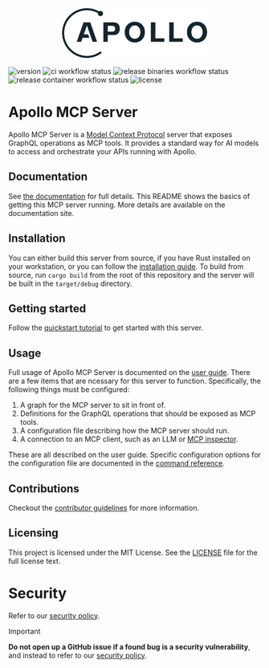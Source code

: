 <div align="center">
<a href="https://www.apollographql.com/"><img src="https://raw.githubusercontent.com/apollographql/apollo-client-devtools/main/assets/apollo-wordmark.svg" height="100" alt="Apollo Client"></a>
</div>

![version](https://img.shields.io/github/v/release/apollographql/apollo-mcp-server)
![ci workflow status](https://img.shields.io/github/actions/workflow/status/apollographql/apollo-mcp-server/ci.yml)
![release binaries workflow status](https://img.shields.io/github/actions/workflow/status/apollographql/apollo-mcp-server/release-bins.yml?label=release%20binaries)
![release container workflow status](https://img.shields.io/github/actions/workflow/status/apollographql/apollo-mcp-server/release-container.yml?label=release%20container)
![license](https://img.shields.io/github/license/apollographql/apollo-mcp-server)

# Apollo MCP Server

Apollo MCP Server is a [Model Context Protocol](https://modelcontextprotocol.io/) server that exposes GraphQL operations as MCP tools. It provides a standard way for AI models to access and orchestrate your APIs running with Apollo.

## Documentation

See [the documentation](https://www.apollographql.com/docs/apollo-mcp-server/) for full details. This README shows the basics of getting this MCP server running. More details are available on the documentation site.

## Installation

You can either build this server from source, if you have Rust installed on your workstation, or you can follow the [installation guide](https://www.apollographql.com/docs/apollo-mcp-server/install). To build from source, run `cargo build` from the root of this repository and the server will be built in the `target/debug` directory.

## Getting started

Follow the [quickstart tutorial](https://www.apollographql.com/docs/apollo-mcp-server/quickstart) to get started with this server.

## Usage

Full usage of Apollo MCP Server is documented on the [user guide](https://www.apollographql.com/docs/apollo-mcp-server/guides). There are a few items that are ncessary for this server to function. Specifically, the following things must be configured:

1. A graph for the MCP server to sit in front of.
2. Definitions for the GraphQL operations that should be exposed as MCP tools.
3. A configuration file describing how the MCP server should run.
4. A connection to an MCP client, such as an LLM or [MCP inspector](https://modelcontextprotocol.io/legacy/tools/inspector).

These are all described on the user guide. Specific configuration options for the configuration file are documented in the [command reference](https://www.apollographql.com/docs/apollo-mcp-server/command-reference).

## Contributions

Checkout the [contributor guidelines](https://github.com/apollographql/apollo-mcp-server/blob/main/CONTRIBUTING.md) for more information.

## Licensing

This project is licensed under the MIT License. See the [LICENSE](./LICENSE) file for the full license text.

# Security

Refer to our [security policy](https://github.com/apollographql/.github/blob/main/SECURITY.md).

> [!IMPORTANT]  
> **Do not open up a GitHub issue if a found bug is a security vulnerability**, and instead to refer to our [security policy](https://github.com/apollographql/.github/blob/main/SECURITY.md).
